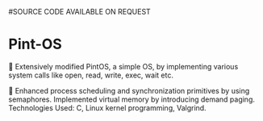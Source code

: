 #SOURCE CODE AVAILABLE ON REQUEST
# Pint-OS

 Extensively modified PintOS, a simple OS, by implementing various system calls like open, read, write, exec, wait etc.

 Enhanced process scheduling and synchronization primitives by using semaphores. Implemented virtual memory by
introducing demand paging. Technologies Used: C, Linux kernel programming, Valgrind.
